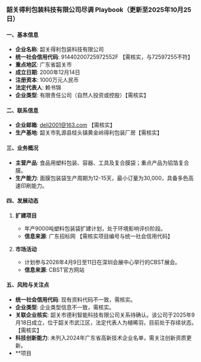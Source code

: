### 韶关得利包装科技有限公司尽调 Playbook（更新至2025年10月25日）

#### 一、基本信息
- **企业名称**: 韶关得利包装科技有限公司
- **统一社会信用代码**: 91440200725972552F 【需核实，与72597255不符】
- **重点地区**: 广东省韶关市
- **成立日期**: 2000年12月14日
- **注册资本**: 1000万元人民币
- **法定代表人**: 赖书锦
- **企业类型**: 有限责任公司（自然人投资或控股）【需核实】

#### 二、联系信息
- **企业邮箱**: deli2001@163.com 【需核实】
- **生产基地**: 韶关市乳源县桂头镇黄金岭得利包装厂房【需核实】

#### 三、业务概况
- **主营产品**: 食品用塑料包装、容器、工具及复合膜袋；重点产品为铝箔复合膜。
- **生产能力**: 面膜包装袋生产周期为12-15天，最小订量为30,000，具备多色高速印刷能力。

#### 四、发展动态
1. **扩建项目**
   - 年产9000吨塑料包装袋扩建计划，处于环境影响评价阶段。
   - **信息来源**: 广东招标网 【需核实项目编号与统一社会信用代码】

2. **市场活动**
   - 计划参与2026年4月9日至11日在深圳会展中心举行的CBST展会。
   - **信息来源**: CBST官方网站

#### 五、风险与关注点
- **统一社会信用代码**: 现有资料代码不一致，需核实。
- **企业类型**: 企业类型信息不一致，需核实。
- **关联企业核实**: 韶关市德利智能科技有限公司关系待确认。该公司于2025年9月18日成立，位于韶关市武江区，法定代表人为植晞羽，目前处于存续状态。【需核实】
- **科技创新能力**: 未列入2024年广东省高新技术企业名单，需关注创新资质更新。
- **项目